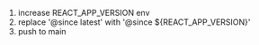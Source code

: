 1. increase REACT_APP_VERSION env
2. replace '@since latest' with '@since ${REACT_APP_VERSION}'
3. push to main